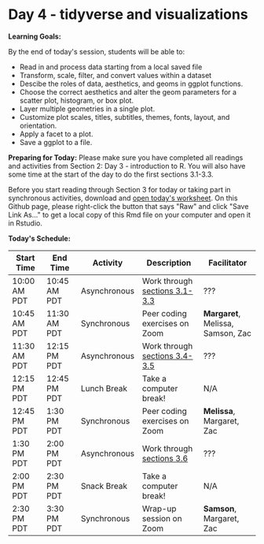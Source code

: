 # Day 4 - tidyverse and visualizations

**Learning Goals:**

By the end of today's session, students will be able to: 

* Read in and process data starting from a local saved file
* Transform, scale, filter, and convert values within a dataset
* Descibe the roles of data, aesthetics, and geoms in ggplot functions.
* Choose the correct aesthetics and alter the geom parameters for a scatter plot, histogram, or box plot.
* Layer multiple geometries in a single plot.
* Customize plot scales, titles, subtitles, themes, fonts, layout, and orientation.
* Apply a facet to a plot.
* Save a ggplot to a file.

**Preparing for Today:**
Please make sure you have completed all readings and activities from Section 2: Day 3 - introduction to R. You will also have some time at the start of the day to do the first sections 3.1-3.3.

Before you start reading through Section 3 for today or taking part in synchronous activities, download and [open today's worksheet](https://github.com/darachm/dll-r/blob/main/worksheets/dll-r_Day4_Lab.Rmd). On this Github page, please right-click the button that says "Raw" and click "Save Link As..." to get a local copy of this Rmd file on your computer and open it in Rstudio.


**Today's Schedule:**

|   Start Time  |   End Time  |   Activity    |          Description          |   Facilitator   |
| ------------- | ----------- | ------------- | ----------------------------- | --------------- |
| 10:00 AM PDT  | 10:45 AM PDT| Asynchronous  | Work through [sections 3.1-3.3](https://darachm.github.io/dll-r/reading-and-processing-data.html) | ??? |
| 10:45 AM PDT  | 11:30 AM PDT| Synchronous   | Peer coding exercises on Zoom | **Margaret**, Melissa, Samson, Zac |
| 11:30 AM PDT  | 12:15 PM PDT| Asynchronous  | Work through [sections 3.4-3.5](https://darachm.github.io/dll-r/making-plots-with-ggplot2.html) | ??? |
| 12:15 PM PDT  | 12:45 PM PDT| Lunch Break   | Take a computer break!        |       N/A       |
| 12:45 PM PDT  | 1:30 PM PDT | Synchronous   | Peer coding exercises on Zoom | **Melissa**, Margaret, Zac    |
| 1:30 PM PDT   | 2:00 PM PDT | Asynchronous  | Work through [sections 3.6](https://darachm.github.io/dll-r/applying-basic-stats.html)     | ??? |
| 2:00 PM PDT   | 2:30 PM PDT | Snack Break   | Take a computer break!        |       N/A       |
| 2:30 PM PDT   | 3:30 PM PDT | Synchronous   | Wrap-up session on Zoom       |       **Samson**, Margaret, Zac       |
